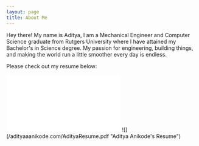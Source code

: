 ```yaml
---
layout: page
title: About Me
---
```


<p class="message">
  Hey there! My name is Aditya, I am a Mechanical Engineer and Computer Science graduate from Rutgers University where I have attained my Bachelor's in Science degree. My passion for engineering, building things, and making the world run a little smoother every day is endless.
</p>

Please check out my resume below:

<embed src="/adityaanikode.com/AdityaResume.pdf" type="application/pdf">
![](/adityaaanikode.com/AdityaResume.pdf "Aditya Anikode's Resume")
